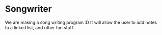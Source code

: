 Songwriter
==========

We are making a song writing program :D It will allow the user to add notes to a linked list, and other fun stuff.
